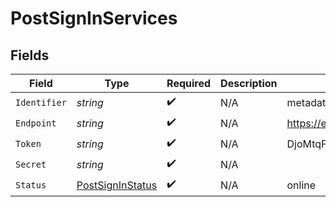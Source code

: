# PostSignInServices


## Fields

| Field                                                         | Type                                                          | Required                                                      | Description                                                   | Example                                                       |
| ------------------------------------------------------------- | ------------------------------------------------------------- | ------------------------------------------------------------- | ------------------------------------------------------------- | ------------------------------------------------------------- |
| `Identifier`                                                  | *string*                                                      | :heavy_check_mark:                                            | N/A                                                           | metadata-dev                                                  |
| `Endpoint`                                                    | *string*                                                      | :heavy_check_mark:                                            | N/A                                                           | https://epg.provider.plex.tv                                  |
| `Token`                                                       | *string*                                                      | :heavy_check_mark:                                            | N/A                                                           | DjoMtqFAGRL1uVtCyF1dKIorTbShJeqv                              |
| `Secret`                                                      | *string*                                                      | :heavy_check_mark:                                            | N/A                                                           |                                                               |
| `Status`                                                      | [PostSignInStatus](../../Models/Requests/PostSignInStatus.md) | :heavy_check_mark:                                            | N/A                                                           | online                                                        |